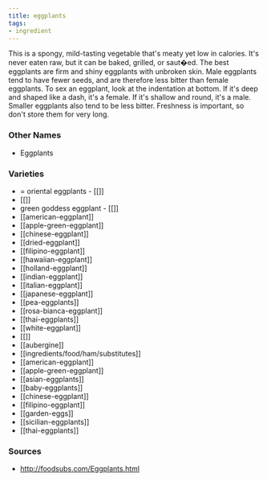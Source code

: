 ```yaml
---
title: eggplants
tags:
- ingredient
---
```

This is a spongy, mild-tasting vegetable that's meaty yet low in calories. It's never eaten raw, but it can be baked, grilled, or saut�ed. The best eggplants are firm and shiny eggplants with unbroken skin. Male eggplants tend to have fewer seeds, and are therefore less bitter than female eggplants. To sex an eggplant, look at the indentation at bottom. If it's deep and shaped like a dash, it's a female. If it's shallow and round, it's a male. Smaller eggplants also tend to be less bitter. Freshness is important, so don't store them for very long.

### Other Names

* Eggplants

### Varieties

* = oriental eggplants - [[]]
* [[]]
* green goddess eggplant - [[]]
* [[american-eggplant]]
* [[apple-green-eggplant]]
* [[chinese-eggplant]]
* [[dried-eggplant]]
* [[filipino-eggplant]]
* [[hawaiian-eggplant]]
* [[holland-eggplant]]
* [[indian-eggplant]]
* [[italian-eggplant]]
* [[japanese-eggplant]]
* [[pea-eggplants]]
* [[rosa-bianca-eggplant]]
* [[thai-eggplants]]
* [[white-eggplant]]
* [[]]
* [[aubergine]]
* [[ingredients/food/ham/substitutes]]
* [[american-eggplant]]
* [[apple-green-eggplant]]
* [[asian-eggplants]]
* [[baby-eggplants]]
* [[chinese-eggplant]]
* [[filipino-eggplant]]
* [[garden-eggs]]
* [[sicilian-eggplants]]
* [[thai-eggplants]]

### Sources
* http://foodsubs.com/Eggplants.html
